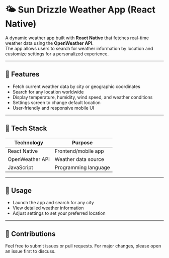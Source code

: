 # 🌤️ Sun Drizzle Weather App (React Native)

A dynamic weather app built with **React Native** that fetches real-time weather data using the **OpenWeather API**.  
The app allows users to search for weather information by location and customize settings for a personalized experience.

---

## 🚀 Features

- Fetch current weather data by city or geographic coordinates  
- Search for any location worldwide  
- Display temperature, humidity, wind speed, and weather conditions  
- Settings screen to change default location  
- User-friendly and responsive mobile UI

---

## 🧰 Tech Stack

| Technology       | Purpose                   |
|------------------|---------------------------|
| React Native     | Frontend/mobile app       |
| OpenWeather API  | Weather data source       |
| JavaScript      | Programming language       |

---

## 📱 Usage

- Launch the app and search for any city  
- View detailed weather information  
- Adjust settings to set your preferred location  

---

## 🤝 Contributions

Feel free to submit issues or pull requests. For major changes, please open an issue first to discuss.

